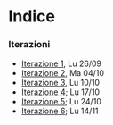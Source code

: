 # Indice

### Iterazioni

- [Iterazione 1](https://github.com/e-xtrategy/unicam-product-editor/blob/master/docs/Iterazione-1.md), Lu 26/09  
- [Iterazione 2](https://github.com/e-xtrategy/unicam-product-editor/blob/master/docs/Iterazione-2.md), Ma 04/10  
- [Iterazione 3](https://github.com/e-xtrategy/unicam-product-editor/blob/master/docs/Iterazione-3.md), Lu 10/10  
- [Iterazione 4](https://github.com/e-xtrategy/unicam-product-editor/blob/master/docs/Iterazione-4.md); Lu 17/10  
- [Iterazione 5](https://github.com/e-xtrategy/unicam-product-editor/blob/master/docs/Iterazione-5.md); Lu 24/10 
- [Iterazione 6](https://github.com/e-xtrategy/unicam-product-editor/blob/master/docs/Iterazione-6.md); Lu 14/11  


